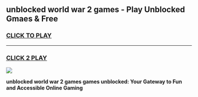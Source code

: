 
## unblocked world war 2 games - Play Unblocked Gmaes & Free
<h3>
<a href="https://premium.freeplayer.one?title=unblocked_world_war_2_games&ref=20F">CLICK TO PLAY</a></h3>
<hr>

<h3>
<a href="https://premium.freeplayer.one?title=unblocked_world_war_2_games&ref=20F">CLICK 2 PLAY</a>
  
</h3>

<a href="https://premium.freeplayer.one?title=unblocked_world_war_2_games&ref=20F/"><img src="https://clearcache.store/games.png"></a>


**unblocked world war 2 games games unblocked: Your Gateway to Fun and Accessible Online Gaming**
